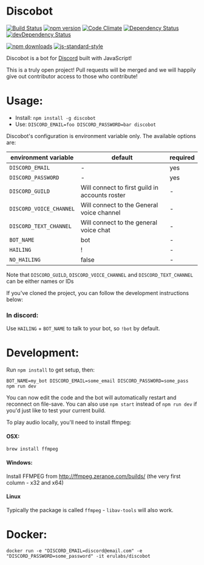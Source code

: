 # Discobot

[![Build Status](https://img.shields.io/circleci/project/asdqwex/discobot/master.svg?style=flat-square)](https://circleci.com/gh/asdqwex/discobot) [![npm version](https://img.shields.io/npm/v/discobot.svg?style=flat-square)](https://www.npmjs.com/package/discobot) [![Code Climate](https://img.shields.io/codeclimate/github/asdqwex/discobot.svg?style=flat-square)](https://codeclimate.com/github/asdqwex/discobot) [![Dependency Status](https://img.shields.io/david/asdqwex/discobot.svg?style=flat-square)](https://david-dm.org/asdqwex/discobot) [![devDependency Status](https://img.shields.io/david/dev/asdqwex/discobot.svg?style=flat-square)](https://david-dm.org/asdqwex/discobot#info=devDependencies)

[![npm downloads](https://img.shields.io/npm/dm/discobot.svg?style=flat-square)](https://www.npmjs.com/package/discobot) [![js-standard-style](https://img.shields.io/badge/code%20style-standard-brightgreen.svg?style=flat-square)](https://github.com/asdqwex/discobot)

Discobot is a bot for [Discord](discordapp.com) built with JavaScript!

This is a truly open project! Pull requests will be merged and we will happily give out contributor access to those who contribute!

# Usage:
 - Install: `npm install -g discobot`
 - Use: `DISCORD_EMAIL=foo DISCORD_PASSWORD=bar discobot`

Discobot's configuration is environment variable only. The available options are:

|environment variable|default|required|
|---|---|---|
|`DISCORD_EMAIL`| - | yes |
|`DISCORD_PASSWORD`| - | yes |
|`DISCORD_GUILD`| Will connect to first guild in accounts roster | - |
|`DISCORD_VOICE_CHANNEL`| Will connect to the General voice channel | - |
|`DISCORD_TEXT_CHANNEL`| Will connect to the general voice chat | - |
|`BOT_NAME`| bot | - |
|`HAILING`| ! | - |
|`NO_HAILING`| false | - |

Note that `DISCORD_GUILD`, `DISCORD_VOICE_CHANNEL` and `DISCORD_TEXT_CHANNEL` can be either names or IDs

If you've cloned the project, you can follow the development instructions below:

### In discord:
Use `HAILING` + `BOT_NAME` to talk to your bot, so `!bot` by default.

# Development:
Run `npm install` to get setup, then:

`BOT_NAME=my_bot DISCORD_EMAIL=some_email DISCORD_PASSWORD=some_pass npm run dev`

You can now edit the code and the bot will automatically restart and reconnect on file-save. You can also use `npm start` instead of `npm run dev` if you'd just like to test your current build.

To play audio locally, you'll need to install ffmpeg:
#### OSX:
`brew install ffmpeg`
#### Windows:
Install FFMPEG from http://ffmpeg.zeranoe.com/builds/ (the very first column - x32 and x64)
#### Linux
Typically the package is called `ffmpeg` - `libav-tools` will also work.

# Docker:
`docker run -e "DISCORD_EMAIL=discord@email.com" -e "DISCORD_PASSWORD=some_password" -it erulabs/discobot`
